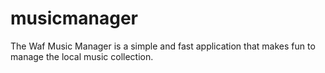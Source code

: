 # musicmanager
The Waf Music Manager is a simple and fast application that makes fun to manage the local music collection.
